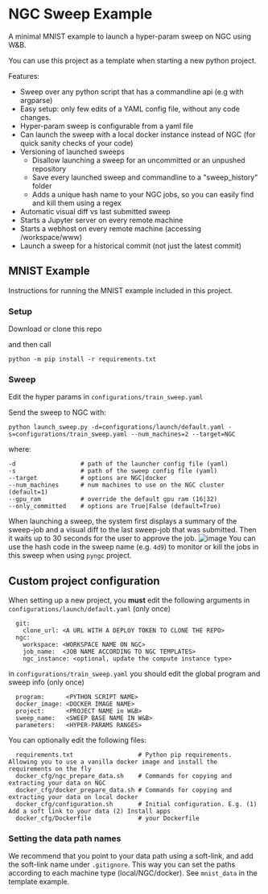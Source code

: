 # NGC Sweep Example
A minimal MNIST example to launch a hyper-param sweep on NGC using W&B.

You can use this project as a template when starting a new python project.

Features:
* Sweep over any python script that has a commandline api (e.g with argparse)
* Easy setup: only few edits of a YAML config file, without any code changes.
* Hyper-param sweep is configurable from a yaml file
* Can launch the sweep with a local docker instance instead of NGC (for quick sanity checks of your code)
* Versioning of launched sweeps
  * Disallow launching a sweep for an uncommitted or an unpushed repository
  * Save every launched sweep and commandline to a "sweep_history" folder
  * Adds a unique hash name to your NGC jobs, so you can easily find and kill them using a regex
* Automatic visual diff vs last submitted sweep
* Starts a Jupyter server on every remote machine
* Starts a webhost on every remote machine (accessing /workspace/www)
* Launch a sweep for a historical commit (not just the latest commit) 


## MNIST Example
Instructions for running the MNIST example included in this project. 

### Setup
Download or clone this repo

and then call
```
python -m pip install -r requirements.txt
```



### Sweep
Edit the hyper params in 
```configurations/train_sweep.yaml```

Send the sweep to NGC with:
```
python launch_sweep.py -d=configurations/launch/default.yaml -s=configurations/train_sweep.yaml --num_machines=2 --target=NGC 
```
where:
```
-d                  # path of the launcher config file (yaml)
-s                  # path of the sweep config file (yaml)
--target            # options are NGC|docker
--num_machines      # num machines to use on the NGC cluster (default=1)
--gpu_ram           # override the default gpu ram (16|32) 
--only_committed    # options are True|False (default=True)
```

When launching a sweep, the system first displays a summary of the sweep-job and a visual diff to the last sweep-job that was submitted.
Then it waits up to 30 seconds for the user to approve the job.
![image](../launch_screenshot.png)
You can use the hash code in the sweep name (e.g. `4d9`) to monitor or kill the jobs in this sweep when using `pyngc` project. 

## Custom project configuration
When setting up a new project, you **must** edit the following arguments in `configurations/launch/default.yaml` (only once) 
```
  git: 
    clone_url: <A URL WITH A DEPLOY TOKEN TO CLONE THE REPO>
  ngc:
    workspace: <WORKSPACE NAME ON NGC>
    job_name:  <JOB NAME ACCORDING TO NGC TEMPLATES>
    ngc_instance: <optional, update the compute instance type>

```

in `configurations/train_sweep.yaml` you should edit the global program and sweep info (only once)
```
  program:      <PYTHON SCRIPT NAME>
  docker_image: <DOCKER IMAGE NAME>
  project:      <PROJECT NAME in W&B>
  sweep_name:   <SWEEP BASE NAME IN W&B>
  parameters:   <HYPER-PARAMS RANGES>
```

You can optionally edit the following files:
```
  requirements.txt                  # Python pip requirements. Allowing you to use a vanilla docker image and install the requirements on the fly 
  docker_cfg/ngc_prepare_data.sh    # Commands for copying and extracting your data on NGC  
  docker_cfg/docker_prepare_data.sh # Commands for copying and extracting your data on local docker  
  docker_cfg/configuration.sh       # Initial configuration. E.g. (1) Add a soft link to your data (2) Install apps
  docker_cfg/Dockerfile             # your Dockerfile
```

### Setting the data path names
We recommend that you point to your data path using a soft-link, and add the soft-link name under `.gitignore`. This way you can set the paths according to each machine type (local/NGC/docker). See `mnist_data` in the template example. 







